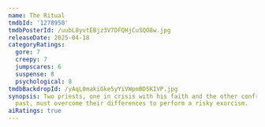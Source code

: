 ```yaml
---
name: The Ritual
tmdbId: '1278950'
tmdbPosterId: /uubL8yvtEBjz3V7DFQHjCuSQO8w.jpg
releaseDate: 2025-04-18
categoryRatings:
  gore: 7
  creepy: 7
  jumpscares: 6
  suspense: 8
  psychological: 8
tmdbBackdropId: /yAqL0makiGke5yYiVWpmBDSKIVP.jpg
synopsis: Two priests, one in crisis with his faith and the other confronting a turbulent
  past, must overcome their differences to perform a risky exorcism.
aiRatings: true
---
```


